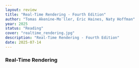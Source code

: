 ```yaml
---
layout: review
title: "Real-Time Rendering - Fourth Edition"
author: "Tomas Akenine-Mo¨ller, Eric Haines, Naty Hoffman"
year: 2025
status: "Reading"
cover: "realtime_rendering.jpg"
description: "Real-Time Rendering - Fourth Edition"
date: 2025-07-14
---
```


### Real-Time Rendering
